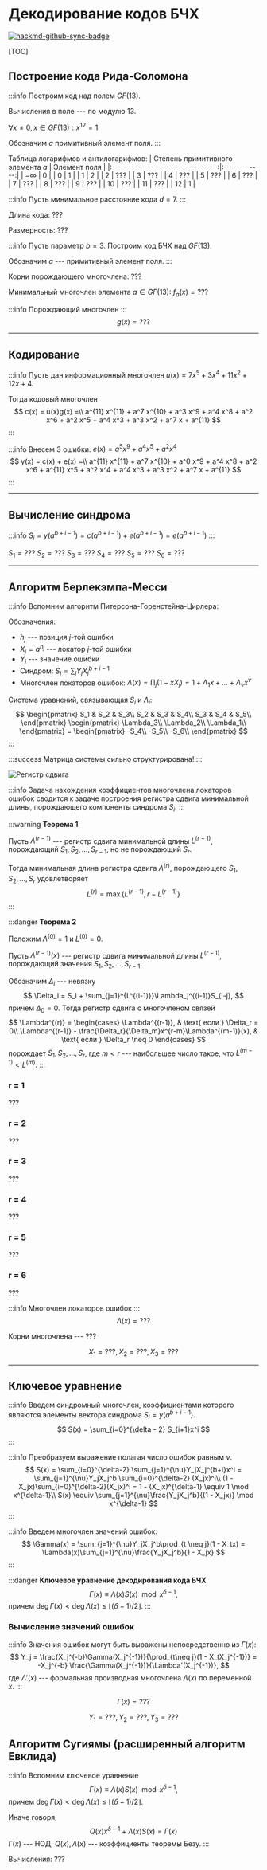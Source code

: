 # Декодирование кодов БЧХ

[![hackmd-github-sync-badge](https://hackmd.io/W8KIo-z2QX-abC950DT4BA/badge)](https://hackmd.io/W8KIo-z2QX-abC950DT4BA)

[TOC]

## Построение кода Рида-Соломона
:::info
Построим код над полем $GF(13)$.

Вычисления в поле --- по модулю 13.

$\forall x \neq 0, x \in GF(13) : x^{12} = 1$

Обозначим $a$ примитивный элемент поля.
:::

Таблица логарифмов и антилогарифмов:
| Степень примитивного элемента $a$ | Элемент поля |
|:---------------------------------:|:------------:|
|             $-\infty$             |      0       |
|                 0                 |      1       |
|                 1                 |      2       |
|                 2                 |     ???      |
|                 3                 |     ???      |
|                 4                 |     ???      |
|                 5                 |     ???      |
|                 6                 |     ???      |
|                 7                 |     ???      |
|                 8                 |     ???      |
|                 9                 |     ???      |
|                10                 |     ???      |
|                11                 |     ???      |
|                12                 |      1       |

:::info
Пусть минимальное расстояние кода $d = 7$.
:::

Длина кода: ???

Размерность: ???

:::info
Пусть параметр $b = 3$. Построим код БЧХ над $GF(13)$.

Обозначим $a$ --- примитивный элемент поля.
:::

Корни порождающего многочлена: ???

Минимальный многочлен элемента $a \in GF(13)$: $f_a(x) = ???$

:::info
Порождающий многочлен 
:::
$$
g(x) = ???
$$

---
## Кодирование

:::info
Пусть дан информационный многочлен
$u(x) = 7x^5 + 3x^4 + 11x^2 + 12x + 4$.

Тогда кодовый многочлен 
$$
c(x) = u(x)g(x) =\\ 
a^{11} x^{11} + a^7 x^{10} + a^3 x^9 + a^4 x^8 + a^2 x^6 + a^2 x^5 + a^4 x^3 + a^3 x^2 + a^7 x + a^{11}
$$
:::

:::info
Внесем 3 ошибки.
$e(x) = a^5 x^9 + a^4 x^5 + a^2 x^4$
$$
y(x) = c(x) + e(x) =\\
a^{11} x^{11} + a^7 x^{10} + a^0 x^9 + a^4 x^8 + a^2 x^6 + a^{11} x^5 + a^2 x^4 + a^4 x^3 + a^3 x^2 + a^7 x + a^{11}
$$
:::

---
## Вычисление синдрома

:::info
$S_i = y(a^{b+i-1}) = c(a^{b+i-1}) + e(a^{b+i-1}) = e(a^{b+i-1})$
:::

$S_1 = ???$
$S_2 = ???$
$S_3 = ???$
$S_4 = ???$
$S_5 = ???$
$S_6 = ???$

---
## Алгоритм Берлекэмпа-Месси

:::info
Вспомним алгоритм Питерсона-Горенстейна-Цирлера:

Обозначения:
- $h_j$ --- позиция $j$-той ошибки
- $X_j = a^{h_j}$ --- локатор $j$-той ошибки
- $Y_j$ --- значение ошибки
- Синдром:
$S_i = \sum_j Y_jX_j^{b + i - 1}$
- Многочлен локаторов ошибок:
$\Lambda(x) = \prod_j (1 - xX_j) = 1 + \Lambda_1x + \dots + \Lambda_{\nu}x^{\nu}$

Система уравнений, связывающая $S_i$ и $\Lambda_i$:
$$
\begin{pmatrix}
S_1 & S_2 & S_3\\
S_2 & S_3 & S_4\\
S_3 & S_4 & S_5\\
\end{pmatrix} \begin{pmatrix}
\Lambda_3\\
\Lambda_2\\
\Lambda_1\\
\end{pmatrix} = \begin{pmatrix}
-S_4\\
-S_5\\
-S_6\\
\end{pmatrix}
$$
:::

:::success
Матрица системы сильно структурирована!
:::

![Регистр сдвига](https://raw.githubusercontent.com/nyakuba/hackmd/main/resources/BCH_decoding/shift_register.png)

:::info
Задача нахождения коэффициентов многочлена локаторов ошибок сводится к задаче построения регистра сдвига минимальной длины, порождающего компоненты синдрома $S_i$.
:::

:::warning
**Теорема 1**
      
Пусть $\Lambda^{(r-1)}$ --- регистр сдвига минимальной длины $L^{(r-1)}$, порождающий $S_1, S_2, \dots, S_{r-1}$, но не порождающий $S_r$.

Тогда минимальная длина регистра сдвига $\Lambda^{(r)}$, порождающего $S_1, S_2, \dots, S_r$ удовлетворяет
$$
L^{(r)} = \max\{L^{(r-1)}, r - L^{(r-1)}\}
$$
:::

:::danger
**Теорема 2**

Положим $\Lambda^{(0)} = 1$ и $L^{(0)} = 0$. 

Пусть $\Lambda^{(r-1)}(x)$ --- регистр сдвига минимальной длины $L^{(r-1)}$, порождающий значения $S_1, S_2, \dots, S_{r-1}$. 

Обозначим $\Delta_i$ --- невязку
$$
\Delta_i = S_i + \sum_{j=1}^{L^{(i-1)}}\Lambda_j^{(i-1)}S_{i-j},
$$
причем $\Delta_0 = 0$.
Тогда регистр сдвига с многочленом связей
$$
\Lambda^{(r)} = \begin{cases}
  \Lambda^{(r-1)}, & \text{ если } \Delta_r = 0\\
  \Lambda^{(r-1)} - \frac{\Delta_r}{\Delta_m}x^{r-m}\Lambda^{(m-1)}(x), & \text{ если } \Delta_r \neq 0
\end{cases}
$$
порождает $S_1, S_2, \dots, S_r$, где $m < r$ --- наибольшее число такое, что $L^{(m-1)} < L^{(m)}$.
:::

### r = 1
???

### r = 2
???

### r = 3
???

### r = 4
???

### r = 5
???

### r = 6
???

:::info
Многочлен локаторов ошибок
:::
$$
\Lambda(x) = ???
$$

Корни многочлена --- $???$

$$
X_1 = ???, X_2 = ???, X_3 = ???
$$

---
## Ключевое уравнение

:::info
Введем синдромный многочлен, коэффициентами которого являются элементы вектора синдрома $S_i = y(a^{b+i-1})$.
$$
S(x) = \sum_{i=0}^{\delta - 2} S_{i+1}x^i
$$
:::

:::info
Преобразуем выражение полагая число ошибок равным $\nu$.
$$
S(x) = \sum_{i=0}^{\delta-2} \sum_{j=1}^{\nu}Y_jX_j^{b+i}x^i = \sum_{j=1}^{\nu}Y_jX_j^b \sum_{i=0}^{\delta-2} (X_jx)^i\\
(1 - X_jx)\sum_{i=0}^{\delta-2}(X_jx)^i = 1 - (X_jx)^{\delta-1} \equiv 1 \mod x^{\delta-1}\\
S(x) \equiv \sum_{j=1}^{\nu}\frac{Y_jX_j^b}{(1 - X_jx)} \mod x^{\delta-1}
$$
:::

:::info
Введем многочлен значений ошибок:
$$
\Gamma(x) = \sum_{j=1}^{\nu}Y_jX_j^b\prod_{t \neq j}(1 - X_tx) = \Lambda(x)\sum_{j=1}^{\nu}\frac{Y_jX_j^b}{1 - X_jx}
$$
:::

:::danger
**Ключевое уравнение декодирования кода БЧХ**
$$
\Gamma(x) \equiv \Lambda(x)S(x) \mod x^{\delta-1},
$$
причем $\deg\Gamma(x) < \deg\Lambda(x) \leq \lfloor (\delta - 1) / 2 \rfloor$.
:::

### Вычисление значений ошибок
:::info
Значения ошибок могут быть выражены непосредственно из $\Gamma(x)$:
$$
Y_j = \frac{X_j^{-b}\Gamma(X_j^{-1})}{\prod_{t\neq j}(1 - X_tX_j^{-1})} = -X_j^{-b} \frac{\Gamma(X_j^{-1})}{\Lambda'(X_j^{-1})},
$$
где $\Lambda'(x)$ --- формальная производная многочлена $\Lambda(x)$ по переменной $x$.
:::

$$
\Gamma(x) = ???
$$

$$
Y_1 = ???, Y_2 = ???, Y_3 = ???
$$

## Алгоритм Сугиямы (расширенный алгоритм Евклида)
:::info
Вспомним ключевое уравнение
$$
\Gamma(x) \equiv \Lambda(x)S(x) \mod x^{\delta-1},
$$
причем $\deg\Gamma(x) < \deg\Lambda(x) \leq \lfloor (\delta - 1) / 2 \rfloor$.

Иначе говоря,
$$
Q(x)x^{\delta-1} + \Lambda(x)S(x) = \Gamma(x)
$$
$\Gamma(x)$ --- НОД, $Q(x), \Lambda(x)$ --- коэффициенты теоремы Безу.
:::

Вычисления: ???